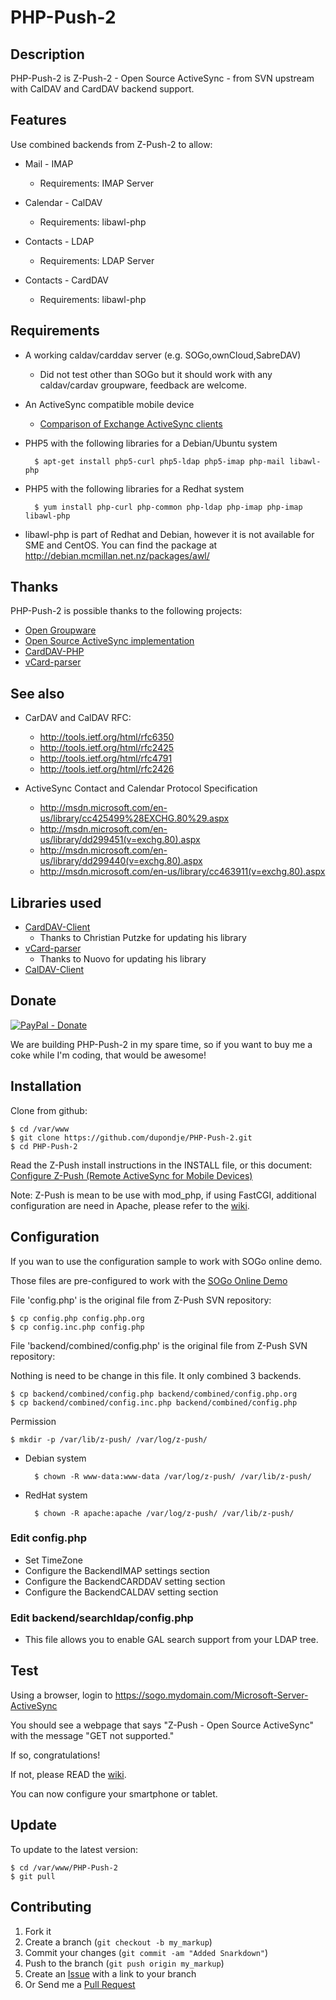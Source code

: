 PHP-Push-2
========

Description
-----------

PHP-Push-2 is Z-Push-2 - Open Source ActiveSync - from SVN upstream with CalDAV and CardDAV backend support.

Features
--------

Use combined backends from Z-Push-2 to allow:

* Mail - IMAP
  * Requirements: IMAP Server

* Calendar - CalDAV
  * Requirements: libawl-php

* Contacts - LDAP
  * Requirements: LDAP Server

* Contacts - CardDAV
  * Requirements: libawl-php

Requirements
-----------
* A working caldav/carddav server (e.g. SOGo,ownCloud,SabreDAV)
  * Did not test other than SOGo but it should work with any caldav/cardav groupware, feedback are welcome.
* An ActiveSync compatible mobile device
	* [Comparison of Exchange ActiveSync clients](http://en.wikipedia.org/wiki/Comparison_of_Exchange_ActiveSync_clients)
* PHP5 with the following libraries for a Debian/Ubuntu system

        $ apt-get install php5-curl php5-ldap php5-imap php-mail libawl-php


* PHP5 with the following libraries for a Redhat system

        $ yum install php-curl php-common php-ldap php-imap php-imap libawl-php


* libawl-php is part of Redhat and Debian, however it is not available for SME and CentOS. You can find the package at http://debian.mcmillan.net.nz/packages/awl/

Thanks
------

PHP-Push-2 is possible thanks to the following projects:

* [Open Groupware](http://www.sogo.nu/)
* [Open Source ActiveSync implementation](http://z-push.sourceforge.net/soswp)
* [CardDAV-PHP](https://github.com/graviox/CardDAV-PHP)
* [vCard-parser](https://github.com/nuovo/vCard-parser/)


See also
-------

* CarDAV and CalDAV RFC:
  * http://tools.ietf.org/html/rfc6350
  * http://tools.ietf.org/html/rfc2425
  * http://tools.ietf.org/html/rfc4791
  * http://tools.ietf.org/html/rfc2426

* ActiveSync Contact and Calendar Protocol Specification
  * http://msdn.microsoft.com/en-us/library/cc425499%28EXCHG.80%29.aspx
  * http://msdn.microsoft.com/en-us/library/dd299451(v=exchg.80).aspx
  * http://msdn.microsoft.com/en-us/library/dd299440(v=exchg.80).aspx
  * http://msdn.microsoft.com/en-us/library/cc463911(v=exchg.80).aspx

Libraries used
------------

* [CardDAV-Client](https://github.com/graviox/CardDAV-PHP/)
	* Thanks to Christian Putzke for updating his library
* [vCard-parser](https://github.com/nuovo/vCard-parser/)
	* Thanks to Nuovo for updating his library
* [CalDAV-Client](http://wiki.davical.org/w/Developer_Setup)

Donate
------------

[![PayPal - Donate](https://www.paypal.com/en_US/i/btn/btn_donate_LG.gif)](https://www.paypal.com/cgi-bin/webscr?cmd=_s-xclick&hosted_button_id=TMZ6YBPDLAN84&lc=US&item_name=A%20more%20awesome%20PHP-Push-2&currency_code=EUR&bn=PP%2dDonationsBF%3abtn_donate_LG%2egif%3aNonHosted)

We are building PHP-Push-2 in my spare time, so if you want to buy me a coke while I'm coding, that would be awesome!


Installation
------------

Clone from github:

    $ cd /var/www
    $ git clone https://github.com/dupondje/PHP-Push-2.git
    $ cd PHP-Push-2


Read the Z-Push install instructions in the INSTALL file, or this document: [Configure Z-Push (Remote ActiveSync for Mobile Devices)](http://doc.zarafa.com/7.0/Administrator_Manual/en-US/html/_zpush.html)

Note: Z-Push is mean to be use with mod_php, if using FastCGI, additional configuration are need in Apache, please refer to the [wiki](https://github.com/xbgmsharp/PHP-Push-2/wiki).


Configuration
-------------
If you wan to use the configuration sample to work with SOGo online demo.

Those files are pre-configured to work with the [SOGo Online Demo](http://www.sogo.nu/english/tour/online_demo.html)


File 'config.php' is the original file from Z-Push SVN repository:

    $ cp config.php config.php.org
    $ cp config.inc.php config.php

File 'backend/combined/config.php' is the original file from Z-Push SVN repository:

Nothing is need to be change in this file. It only combined 3 backends.

    $ cp backend/combined/config.php backend/combined/config.php.org
    $ cp backend/combined/config.inc.php backend/combined/config.php

Permission

    $ mkdir -p /var/lib/z-push/ /var/log/z-push/

* Debian system

        $ chown -R www-data:www-data /var/log/z-push/ /var/lib/z-push/


* RedHat system

        $ chown -R apache:apache /var/log/z-push/ /var/lib/z-push/


### Edit config.php
 * Set TimeZone
 * Configure the BackendIMAP settings section
 * Configure the BackendCARDDAV setting section
 * Configure the BackendCALDAV setting section

### Edit backend/searchldap/config.php
 * This file allows you to enable GAL search support from your LDAP tree.

Test
----
Using a browser, login to https://sogo.mydomain.com/Microsoft-Server-ActiveSync

You should see a webpage that says "Z-Push - Open Source ActiveSync" with the message "GET not supported."

If so, congratulations!

If not, please READ the [wiki](https://github.com/dupondje/PHP-Push-2/wiki).

You can now configure your smartphone or tablet.


Update
------
To update to the latest version:

    $ cd /var/www/PHP-Push-2
    $ git pull


Contributing
------------

1. Fork it
2. Create a branch (`git checkout -b my_markup`)
3. Commit your changes (`git commit -am "Added Snarkdown"`)
4. Push to the branch (`git push origin my_markup`)
5. Create an [Issue][1] with a link to your branch
6. Or Send me a [Pull Request][2]

[1]: https://github.com/dupondje/PHP-Push-2/issues
[2]: https://github.com/dupondje/PHP-Push-2/pull/new/master

